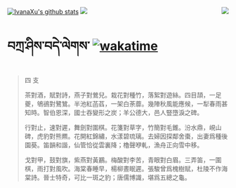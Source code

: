 [![IvanaXu's github stats](https://github-readme-stats.vercel.app/api?username=IvanaXu&show_icons=true&theme=vue-dark)](https://github.com/anuraghazra/github-readme-stats)
<img align="right" src="https://github-readme-stats.vercel.app/api/top-langs/?username=IvanaXu&langs_count=8&theme=graywhite" />
<img src="https://github-readme-stats.vercel.app/api/wakatime?username=IvanaXu&layout=compact&langs_count=8&theme=vue-dark&custom_title=Programming~Times/SinceJul.29.2021" />
# བཀྲ་ཤིས་བདེ་ལེགས་ [![wakatime](https://wakatime.com/badge/user/5043ee4a-e361-4607-9d47-d557f2005d05.svg)](https://wakatime.com/@5043ee4a-e361-4607-9d47-d557f2005d05)
> 四 支
> 
> 茶對酒，賦對詩，燕子對鶯兒。栽花對種竹，落絮對遊絲。四目頡，一足夔，鴝鵒對鷺鷥。半池紅菡萏，一架白荼蘼。幾陣秋風能應候，一犁春雨甚知時。智伯恩深，國士吞變形之炭；羊公德大，邑人豎墮淚之碑。
> 
> 行對止，速對遲，舞劍對圍棋。花箋對草字，竹簡對毛錐。汾水鼎，峴山碑，虎豹對熊羆。花開紅錦繡，水漾碧琉璃。去婦因探鄰舍棗，出妻爲種後園葵。笛韻和諧，仙管恰從雲裏降；櫓聲咿軋，漁舟正向雪中移。
> 
> 戈對甲，鼓對旗，紫燕對黃鸝。梅酸對李苦，青眼對白眉。三弄笛，一圍棋，雨打對風吹。海棠春睡早，楊柳晝眠遲。張駿曾爲槐樹賦，杜陵不作海棠詩。晉士特奇，可比一斑之豹；唐儒博識，堪爲五總之龜。
>